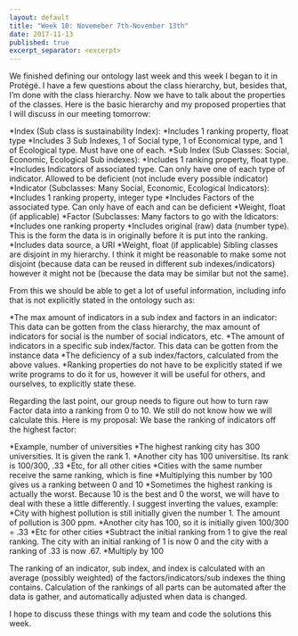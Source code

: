 ```yaml
---
layout: default
title: "Week 10: Novemeber 7th-November 13th"
date: 2017-11-13
published: true
excerpt_separator: <excerpt>
---
```

We finished defining our ontology last week and this week I began to it in Protégé. I have a few questions about the class hierarchy, but, besides that, I’m done with the class hierarchy. Now we have to talk about the properties of the classes. Here is the basic hierarchy and my proposed properties that I will discuss in our meeting tomorrow:
  
  *Index (Sub class is sustainability Index):
    *Includes 1 ranking property, float type
    *Includes 3 Sub Indexes, 1 of Social type, 1 of Economical type, and 1 of Ecological type. Must have one of each.
  *Sub Index (Sub Classes: Social, Economic, Ecological Sub 	indexes):
    *Includes 1 ranking property, float type.
    *Includes Indicators of associated type. Can only have one of each type of indicator. Allowed to be deficient (not include every possible indicator)
  *Indicator (Subclasses: Many Social, Economic, Ecological Indicators):
    *Includes 1 ranking property, integer type
    *Includes Factors of the associated type. Can only have of each and can be deficient
    *Weight, float (if applicable)
  *Factor (Subclasses: Many factors to go with the Idicators:
    *Includes one ranking property
    *Includes original (raw) data (number type). This is the form the data is in originally before it is put into the ranking.
    *Includes data source, a URI
    *Weight, float (if applicable)
Sibling classes are disjoint in my hierarchy. I think it might be reasonable to make some not disjoint (because data can be reused in different sub indexes/indicators) however it might not be (because the data may be similar but not the same).

From this we should be able to get a lot of useful information, including info that is not explicitly stated in the ontology such as:
  
  *The max amount of indicators in a sub index and factors in an indicator: This data can be gotten from the class hierarchy, the max amount of indicators for social is the number of social indicators, etc.
  *The amount of indicators in a specific sub index/factor. This data can be gotten from the instance data
  *The deficiency of a sub index/factors, calculated from the above values.
  *Ranking properties do not have to be explicitly stated if we write programs to do it for us, however it will be useful for others, and ourselves, to explicitly state these.

Regarding the last point, our group needs to figure out how to turn raw Factor data into a ranking from 0 to 10. We still do not know how we will calculate this. Here is my proposal: We base the ranking of indicators off the highest factor:
  
  *Example, number of universities
    *The highest ranking city has 300 universities. It is given the rank 1.
    *Another city has 100 universitise. Its rank is 100/300, .33
    *Etc, for all other cities
    *Cities with the same number receive the same ranking, which is fine
    *Multiplying this number by 100 gives us a ranking between 0 and 10
  *Sometimes the highest ranking is actually the worst. Because 10 is the best and 0 the worst, we will have to deal with these a little differently. I suggest inverting the values, example:
    *City with highest pollution is still initially given the number 1. The amount of pollution is 300 ppm.
    *Another city has 100, so it is initially given 100/300 = .33
    *Etc for other cities
    *Subtract the initial ranking from 1 to give the real ranking. The city with an initial ranking of 1 is now 0 and the city with a ranking of .33 is now .67.
    *Multiply by 100

The ranking of an indicator, sub index, and index is calculated with an average (possibly weighted) of the factors/indicators/sub indexes the thing contains. Calculation of the rankings of all parts can be automated after the data is gather, and automatically adjusted when data is changed.

I hope to discuss these things with my team and code the solutions this week.
